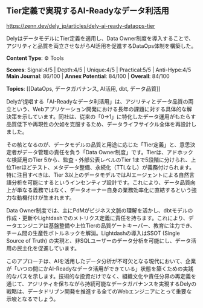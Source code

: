 ## Tier定義で実現するAI-Readyなデータ利活用

https://zenn.dev/dely_jp/articles/dely-ai-ready-dataops-tier

DelyはデータモデルにTier定義を適用し、Data Owner制度を導入することで、アジリティと品質を両立させながらAI活用を促進するDataOps体制を構築した。

**Content Type**: ⚙️ Tools

**Scores**: Signal:4/5 | Depth:4/5 | Unique:4/5 | Practical:5/5 | Anti-Hype:4/5
**Main Journal**: 86/100 | **Annex Potential**: 84/100 | **Overall**: 84/100

**Topics**: [[DataOps, データガバナンス, AI活用, dbt, データ品質]]

Delyが提唱する「AI-Readyなデータ利活用」は、アジリティとデータ品質の両立という、Webアプリケーション開発における長年の課題に対する具体的な解決策を示しています。同社は、従来の「0→1」に特化したデータ運用がもたらす品質低下や再現性の欠如を克服するため、データライフサイクル全体を再設計しました。

その核となるのが、データモデルの品質と用途に応じた「Tier定義」と、意思決定者がデータ管理の責任を負う「Data Owner制度」です。Tierは、アドホックな検証用のTier 5から、監査・外部公表レベルのTier 1まで5段階に分けられ、上位Tierほどテスト、メタデータ整備、永続化（TTLなし）が義務付けられます。特に注目すべきは、Tier 3以上のデータモデルではAIエージェントによる自然言語分析を可能にするというインセンティブ設計です。これにより、データ品質向上が単なる義務ではなく、データオーナー自身の業務効率化に直結するという強力な動機付けが生まれます。

Data Owner制度では、主にPdMがビジネス文脈の理解を活かし、dbtモデルの作成・更新やLightdashでのメトリクス定義に責任を持ちます。これにより、データエンジニアは基盤整備や上位Tierの品質ゲートキーパー、教育に注力でき、チーム間の生産性ボトルネックを解消。Lightdashの導入はSSOT (Single Source of Truth) の実現と、非SQLユーザーのデータ分析を可能にし、データ活用の民主化を促進しています。

このアプローチは、AIを活用したデータ分析が不可欠となる現代において、企業が「いつの間にかAI-Readyなデータ活用ができている」状態を築くための実践的なパスを示します。技術的な投資だけでなく、組織文化や責任分界の再定義を通じて、アジリティを保ちながら持続可能なデータガバナンスを実現するDelyの戦略は、データドリブン開発を推進する全てのWebエンジニアにとって重要な示唆となるでしょう。